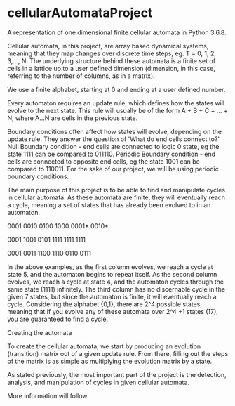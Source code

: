 # cellularAutomataProject

A representation of one dimensional finite cellular automata in Python 3.6.8.

Cellular automata, in this project, are array based dynamical systems, meaning that they map changes over discrete time steps, eg. T = 0, 1, 2, 3,..., N. The underlying structure behind these automata is a finite set of cells in a lattice up to a user defined dimension (dimension, in this case, referring to the number of columns, as in a matrix).

We use a finite alphabet, starting at 0 and ending at a user defined number.

Every automaton requires an update rule, which defines how the states will evolve to the next state. This rule will usually be of the form A + B + C + ... + N, where A...N are cells in the previous state.

Boundary conditions often affect how states will evolve, depending on the update rule. They answer the question of 'What do end cells connect to?'
  Null Boundary condition - end cells are connected to logic 0 state, eg the state 1111 can be compared to 011110.
  Periodic Boundary condition - end cells are connected to opposite end cells, eg the state 1001 can be compared to 110011.
For the sake of our project, we will be using periodic boundary conditions.

The main purpose of this project is to be able to find and manipulate cycles in cellular automata. As these automata are finite, they will eventually reach a cycle, meaning a set of states that has already been evolved to in an automaton.

  0001
  0010
  0100
  1000
  0001*
  0010*
  
  0001
  1001
  0101
  1111
  1111
  1111
  
  0001
  0011
  1100
  1110
  0110
  0111
  
In the above examples, as the first column evolves, we reach a cycle at state 5, and the automaton begins to repeat itself. As the second column evolves, we reach a cycle at state 4, and the automaton cycles through the same state (1111) infinitely. The third column has no discernable cycle in the given 7 states, but since the automaton is finite, it will eventually reach a cycle. Considering the alphabet {0,1}, there are 2^4 possible states, meaning that if you evolve any of these automata over 2^4 +1 states (17), you are guaranteed to find a cycle.

Creating the automata

To create the cellular automata, we start by producing an evolution (transition) matrix out of a given update rule. From there, filling out the steps of the matrix is as simple as multiplying the evolution matrix by a state.

As stated previously, the most important part of the project is the detection, analysis, and manipulation of cycles in given cellular automata. 


More information will follow.





